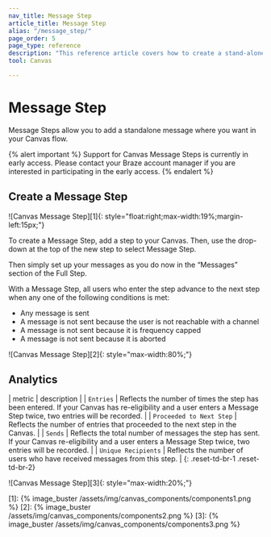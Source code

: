 ```yaml
---
nav_title: Message Step
article_title: Message Step
alias: "/message_step/"
page_order: 5
page_type: reference
description: "This reference article covers how to create a stand-alone message using the Canvas messaging step."
tool: Canvas

---
```


# Message Step

Message Steps allow you to add a standalone message where you want in your Canvas flow.

{% alert important %}
Support for Canvas Message Steps is currently in early access. Please contact your Braze account manager if you are interested in participating in the early access.
{% endalert %}

## Create a Message Step

![Canvas Message Step][1]{: style="float:right;max-width:19%;margin-left:15px;"}

To create a Message Step, add a step to your Canvas. Then, use the drop-down at the top of the new step to select Message Step.

Then simply set up your messages as you do now in the “Messages” section of the Full Step.

With a Message Step, all users who enter the step advance to the next step when any one of the following conditions is met:
- Any message is sent
- A message is not sent because the user is not reachable with a channel
- A message is not sent because it is frequency capped
- A message is not sent because it is aborted

![Canvas Message Step][2]{: style="max-width:80%;"} 

## Analytics

| metric | description |
| `Entries` | Reflects the number of times the step has been entered. If your Canvas has re-eligibility and a user enters a Message Step twice, two entries will be recorded. |
| `Proceeded to Next Step` | Reflects the number of entries that proceeded to the next step in the Canvas. |
| `Sends` | Reflects the total number of messages the step has sent. If your Canvas re-eligibility and a user enters a Message Step twice, two entries will be recorded. |
| `Unique Recipients` | Reflects the number of users who have received messages from this step. |
{: .reset-td-br-1 .reset-td-br-2}

![Canvas Message Step][3]{: style="max-width:20%;"}


[1]: {% image_buster /assets/img/canvas_components/components1.png %}
[2]: {% image_buster /assets/img/canvas_components/components2.png %}
[3]: {% image_buster /assets/img/canvas_components/components3.png %}
